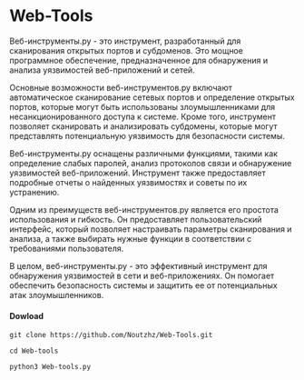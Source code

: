 # Web-Tools


Веб-инструменты.py - это инструмент, разработанный для сканирования открытых портов и субдоменов. Это мощное программное обеспечение, предназначенное для обнаружения и анализа уязвимостей веб-приложений и сетей.

Основные возможности веб-инструментов.py включают автоматическое сканирование сетевых портов и определение открытых портов, которые могут быть использованы злоумышленниками для несанкционированного доступа к системе. Кроме того, инструмент позволяет сканировать и анализировать субдомены, которые могут представлять потенциальную уязвимость для безопасности системы.

Веб-инструменты.py оснащены различными функциями, такими как определение слабых паролей, анализ протоколов связи и обнаружение уязвимостей веб-приложений. Инструмент также предоставляет подробные отчеты о найденных уязвимостях и советы по их устранению.

Одним из преимуществ веб-инструментов.py является его простота использования и гибкость. Он предоставляет пользовательский интерфейс, который позволяет настраивать параметры сканирования и анализа, а также выбирать нужные функции в соответствии с требованиями пользователя.

В целом, веб-инструменты.py - это эффективный инструмент для обнаружения уязвимостей в сети и веб-приложениях. Он помогает обеспечить безопасность системы и защитить ее от потенциальных атак злоумышленников.

#### Dowload

    git clone https://github.com/Noutzhz/Web-Tools.git

    cd Web-tools

    python3 Web-tools.py
